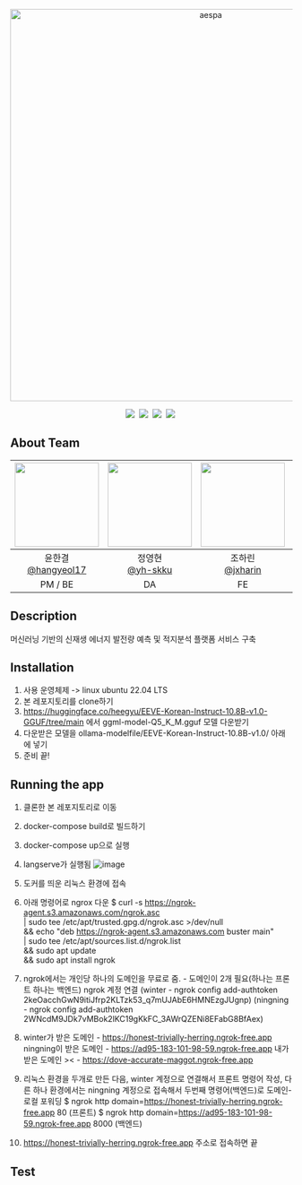 <p align="center">
	<img width="700" src="https://i0.wp.com/erizos.mx/wp-content/uploads/2020/10/aespa.jpg?w=1300&ssl=1" alt="aespa" />
</p>

<div align="center">
<img src="https://img.shields.io/badge/python-3.9.10-skyblue"/>&nbsp;
<img src="https://img.shields.io/badge/fastapi-v-orange"/>&nbsp;
<img src="https://img.shields.io/badge/docker-27.0.3-blue"/>&nbsp;
<img src="https://img.shields.io/badge/npm-10.8.1-navy"/>&nbsp;
</div>

 ## About Team
|<img src="https://github.com/user-attachments/assets/cfffae2a-2266-44ba-b0e0-449845ac4fbf" width="150" height="150"/>|<img src="https://github.com/aespa-aenergy/aenergy/assets/126852968/3c4123fa-5c3f-48a3-9825-8ddfc0cb98b4" width="150" height="150"/>|<img src="https://github.com/aespa-aenergy/aenergy/assets/126852968/f6ec0dca-c578-4f24-bc40-2e1d0ea03cd6" width="150" height="150"/>|<img src="https://github.com/aespa-aenergy/aenergy/assets/126852968/af1c46a6-c37b-4f18-97fc-e6609eb2c011" width="150" height="150"/>|
|:-:|:-:|:-:|:-:|
|윤한결<br/>[@hangyeol17](https://github.com/hangyeol17)|정영현<br/>[@yh-skku](https://github.com/yh-skku)|조하린<br/>[@jxharin](https://github.com/jxharin)|채원석<br/>[@1suckk](https://github.com/1suckk)|
|PM / BE<br/>|DA<br/>|FE<br/>|DA|


## Description
머신러닝 기반의 신재생 에너지 발전량 예측 및 적지분석 플랫폼 서비스 구축


## Installation

1. 사용 운영체제 -> linux ubuntu 22.04 LTS
2. 본 레포지토리를 clone하기
3. https://huggingface.co/heegyu/EEVE-Korean-Instruct-10.8B-v1.0-GGUF/tree/main 에서 ggml-model-Q5_K_M.gguf 모델 다운받기
4. 다운받은 모델을 ollama-modelfile/EEVE-Korean-Instruct-10.8B-v1.0/ 아래에 넣기
5. 준비 끝!


## Running the app

1. 클론한 본 레포지토리로 이동
2. docker-compose build로 빌드하기
3. docker-compose up으로 실행
4. langserve가 실행됨
   ![image](https://github.com/user-attachments/assets/53ce2b4e-1b03-4416-8327-2ab49eaf96cf)

5. 도커를 띄운 리눅스 환경에 접속
6. 아래 명령어로 ngrox 다운
   $ curl -s https://ngrok-agent.s3.amazonaws.com/ngrok.asc \
	| sudo tee /etc/apt/trusted.gpg.d/ngrok.asc >/dev/null \
	&& echo "deb https://ngrok-agent.s3.amazonaws.com buster main" \
	| sudo tee /etc/apt/sources.list.d/ngrok.list \
	&& sudo apt update \
	&& sudo apt install ngrok
7. ngrok에서는 개인당 하나의 도메인을 무료로 줌. - 도메인이 2개 필요(하나는 프론트 하나는 백엔드)
   ngrok 계정 연결
   (winter - ngrok config add-authtoken 2keOacchGwN9itiJfrp2KLTzk53_q7mUJAbE6HMNEzgJUgnp)
   (ningning - ngrok config add-authtoken 2WNcdM9JDk7vMBok2lKC19gKkFC_3AWrQZENi8EFabG8BfAex)
8. winter가 받은 도메인 - https://honest-trivially-herring.ngrok-free.app
   ningning이 받은 도메인 - https://ad95-183-101-98-59.ngrok-free.app
	내가 받은 도메인 >< - https://dove-accurate-maggot.ngrok-free.app
9. 리눅스 환경을 두개로 만든 다음, winter 계정으로 연결해서 프론트 명령어 작성, 다른 하나 환경에서는 ningning 계정으로 접속해서 두번째 명령어(백엔드)로 도메인-로컬 포워딩
   $ ngrok http domain=https://honest-trivially-herring.ngrok-free.app 80 (프론트)
   $ ngrok http domain=https://ad95-183-101-98-59.ngrok-free.app 8000 (백엔드)
10. https://honest-trivially-herring.ngrok-free.app 주소로 접속하면 끝




## Test

